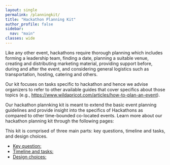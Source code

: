 ```yaml
---
layout: single
permalink: /planningkit/
title: "Hackathon Planning Kit"
author_profile: false
sidebar:
  nav: "main"
classes: wide
---
```


Like any other event, hackathons require thorough planning which includes forming a leadership team, finding a date, planning a suitable venue, creating and distributing marketing material, providing support before, during and after the event, and considering general logistics such as transportation, hosting, catering and others.

Our kit focuses on tasks specific to hackathon and hence we advise organizers to refer to other available guides that cover specifics about those topics (e.g., <a href="https://www.wildapricot.com/articles/how-to-plan-an-event">https://www.wildapricot.com/articles/how-to-plan-an-event</a>).

Our hackathon plannking kit is meant to extend the basic event planning guidelines and provide insight into the specifics of Hackathons as compared to other time-bounded co-located events. Learn more about our hackathon planning kit through the following pages:
<!-- <ul>
  <li><a href="{{ relative_url }}/hackathon-planning-kit/key-questions">Key Questions</a></li>
  <li><a href="{{ relative_url }}/hackathon-planning-kit/aspects">Key Hackathon Aspects</a></li>
  <li><a href="{{ relative_url }}/hackathon-planning-kit/general-guidelines">General Guidelines</a></li>
  <li><a href="{{ relative_url }}/hackathon-planning-kit/example-trees">Example Hackathons</a></li>
</ul> -->

<p style="text-align: justify;">
  This kit is comprised of three main parts: key questions, timeline and tasks, and design choices.
  <ul>
    <li><a href="{{ relative_url }}/hackathon-planning-kit/key-questions">Key question: </a></li>
    <li><a href="{{ relative_url }}/hackathon-planning-kit/timeline">Timeline and tasks: </a></li>
    <li><a href="{{ relative_url }}/hackathon-planning-kit/X">Design choices: </a></li>
  </ul>
<p>
